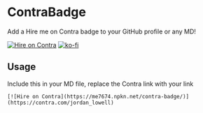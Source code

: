 # ContraBadge

Add a Hire me on Contra badge to your GitHub profile or any MD!

[![Hire on Contra](https://me7674.npkn.net/contra-badge/)](https://contra.com/jordan_lowell)
[![ko-fi](https://ko-fi.com/img/githubbutton_sm.svg)](https://ko-fi.com/I2I6EMIHA)

## Usage

Include this in your MD file, replace the Contra link with your link

```
[![Hire on Contra](https://me7674.npkn.net/contra-badge/)](https://contra.com/jordan_lowell)
```
